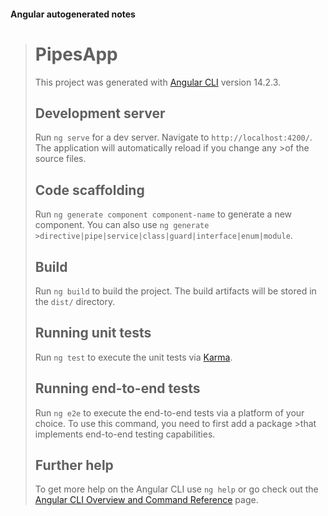 #### Angular autogenerated notes

># PipesApp
>
>This project was generated with [Angular CLI](https://github.com/angular/angular-cli) version 14.2.3.
>
>## Development server
>
>Run `ng serve` for a dev server. Navigate to `http://localhost:4200/`. The application will automatically reload if you change any >of the source files.
>
>## Code scaffolding
>
>Run `ng generate component component-name` to generate a new component. You can also use `ng generate >directive|pipe|service|class|guard|interface|enum|module`.
>
>## Build
>
>Run `ng build` to build the project. The build artifacts will be stored in the `dist/` directory.
>
>## Running unit tests
>
>Run `ng test` to execute the unit tests via [Karma](https://karma-runner.github.io).
>
>## Running end-to-end tests
>
>Run `ng e2e` to execute the end-to-end tests via a platform of your choice. To use this command, you need to first add a package >that implements end-to-end testing capabilities.
>
>## Further help
>
>To get more help on the Angular CLI use `ng help` or go check out the [Angular CLI Overview and Command Reference](https://angular.io/cli) page.

